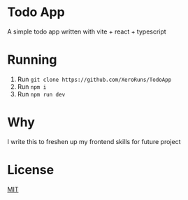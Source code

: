 # Todo App
A simple todo app written with vite + react + typescript

# Running
1. Run ```git clone https://github.com/XeroRuns/TodoApp```
2. Run ```npm i```
3. Run ```npm run dev```

# Why
I write this to freshen up my frontend skills for future project

# License
[MIT](https://opensource.org/license/mit/)
